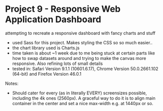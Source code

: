 # Project 9 - Responsive Web Application Dashboard
attempting to recreate a responsive dashboard with fancy charts and stuff

- used Sass for this project. Makes styling the CSS so so much easier..
- the chart library used is Charts.js
- time taken is about ~1 week due to me being stuck at certain parts like how to swap datasets around and trying to make the canvas more responsive. Also refining lots of small details
- tested in: Safari Version 9.1.1 (10601.6.17), Chrome Version 50.0.2661.102 (64-bit) and Firefox Version 46.0.1

Notes:
- Should cater for every (as in literally EVERY) screensizes possible, including the 4k ones (2560px). A graceful way to do it is to align main container in the center and set a nice max-width e.g. at 1440px or so.
